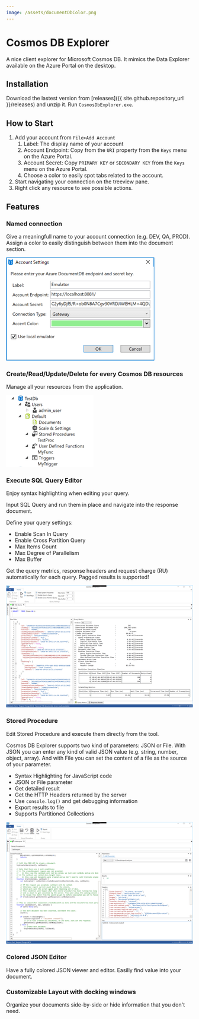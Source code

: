 ```yaml
---
image: /assets/documentDbColor.png
---
```


# Cosmos DB Explorer

A nice client explorer for Microsoft Cosmos DB.
It mimics the Data Explorer available on the Azure Portal on the desktop.

## [](#installation)Installation

Download the lastest version from [releases]({{ site.github.repository_url }}/releases) and unzip it. Run `CosmosDbExplorer.exe`.

## [](#how-to-start)How to Start

1. Add your account from `File>Add Account`
   1. Label: The display name of your account
   2. Account Endpoint: Copy from the `URI` property from the `Keys` menu on the Azure Portal.
   3. Account Secret: Copy `PRIMARY KEY` or `SECONDARY KEY` from the `Keys` menu on the Azure Portal.
   4. Choose a color to easily spot tabs related to the account.
2. Start navigating your connection on the treeview pane.
3. Right click any resource to see possible actions. 


## [](#features)Features

### Named connection

Give a meaningfull name to your account connection (e.g. DEV, QA, PROD). Assign a color to easily distinguish between them into the document section.

![Account Settings](/assets/connection_editor.PNG)

### Create/Read/Update/Delete for every Cosmos DB resources

Manage all your resources from the application. 

![Ressources Tree](/assets/ressources.PNG)

### Execute SQL Query Editor

Enjoy syntax highlighting when editing your query.

Input SQL Query and run them in place and navigate into the response document.

Define your query settings:
- Enable Scan In Query
- Enable Cross Partition Query
- Max Items Count
- Max Degree of Parallelism
- Max Buffer

Get the query metrics, response headers and request charge (RU) automatically for each query.
Pagged results is supported!

![Query Editor](/assets/query_editor.PNG)

### Stored Procedure

Edit Stored Procedure and execute them directly from the tool.

Cosmos DB Explorer supports two kind of parameters: JSON or File. With JSON you can enter any kind of valid JSON value (e.g. string, number, object, array). And with File you can set the content of a file as the source of your parameter. 

- Syntax Highlighting for JavaScript code
- JSON or File parameter
- Get detailed result
- Get the HTTP Headers returned by the server
- Use `console.log()` and get debugging information
- Export results to file
- Supports Partitioned Collections

![Stored Procedure](/assets/stored_procedure.PNG)

### Colored JSON Editor

Have a fully colored JSON viewer and editor. Easilly find value into your document.


### Customizable Layout with docking windows

Organize your documents side-by-side or hide information that you don't need.